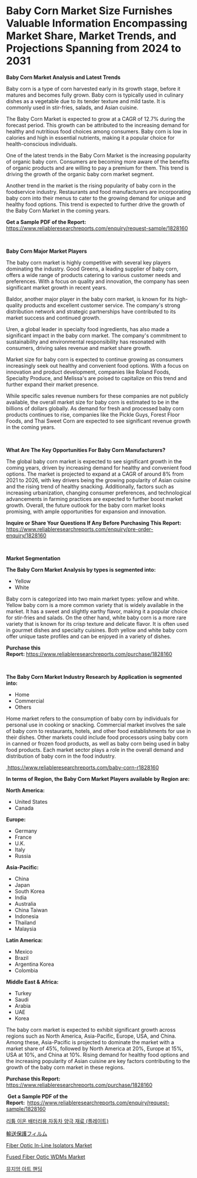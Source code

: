 <p><h1>Baby Corn Market Size Furnishes Valuable Information Encompassing Market Share, Market Trends, and Projections Spanning from 2024 to 2031</h1></p><p><strong>Baby Corn Market Analysis and Latest Trends</strong></p>
<p><p>Baby corn is a type of corn harvested early in its growth stage, before it matures and becomes fully grown. Baby corn is typically used in culinary dishes as a vegetable due to its tender texture and mild taste. It is commonly used in stir-fries, salads, and Asian cuisine.</p><p>The Baby Corn Market is expected to grow at a CAGR of 12.7% during the forecast period. This growth can be attributed to the increasing demand for healthy and nutritious food choices among consumers. Baby corn is low in calories and high in essential nutrients, making it a popular choice for health-conscious individuals.</p><p>One of the latest trends in the Baby Corn Market is the increasing popularity of organic baby corn. Consumers are becoming more aware of the benefits of organic products and are willing to pay a premium for them. This trend is driving the growth of the organic baby corn market segment.</p><p>Another trend in the market is the rising popularity of baby corn in the foodservice industry. Restaurants and food manufacturers are incorporating baby corn into their menus to cater to the growing demand for unique and healthy food options. This trend is expected to further drive the growth of the Baby Corn Market in the coming years.</p></p>
<p><strong>Get a Sample PDF of the Report:&nbsp;</strong> <a href="https://www.reliableresearchreports.com/enquiry/request-sample/1828160">https://www.reliableresearchreports.com/enquiry/request-sample/1828160</a></p>
<p>&nbsp;</p>
<p><strong>Baby Corn Major Market Players</strong></p>
<p><p>The baby corn market is highly competitive with several key players dominating the industry. Good Greens, a leading supplier of baby corn, offers a wide range of products catering to various customer needs and preferences. With a focus on quality and innovation, the company has seen significant market growth in recent years.</p><p>Baldor, another major player in the baby corn market, is known for its high-quality products and excellent customer service. The company's strong distribution network and strategic partnerships have contributed to its market success and continued growth.</p><p>Uren, a global leader in specialty food ingredients, has also made a significant impact in the baby corn market. The company's commitment to sustainability and environmental responsibility has resonated with consumers, driving sales revenue and market share growth.</p><p>Market size for baby corn is expected to continue growing as consumers increasingly seek out healthy and convenient food options. With a focus on innovation and product development, companies like Roland Foods, Specialty Produce, and Melissa's are poised to capitalize on this trend and further expand their market presence.</p><p>While specific sales revenue numbers for these companies are not publicly available, the overall market size for baby corn is estimated to be in the billions of dollars globally. As demand for fresh and processed baby corn products continues to rise, companies like the Pickle Guys, Forest Floor Foods, and Thai Sweet Corn are expected to see significant revenue growth in the coming years.</p></p>
<p>&nbsp;</p>
<p><strong>What Are The Key Opportunities For Baby Corn Manufacturers?</strong></p>
<p><p>The global baby corn market is expected to see significant growth in the coming years, driven by increasing demand for healthy and convenient food options. The market is projected to expand at a CAGR of around 8% from 2021 to 2026, with key drivers being the growing popularity of Asian cuisine and the rising trend of healthy snacking. Additionally, factors such as increasing urbanization, changing consumer preferences, and technological advancements in farming practices are expected to further boost market growth. Overall, the future outlook for the baby corn market looks promising, with ample opportunities for expansion and innovation.</p></p>
<p><strong>Inquire or Share Your Questions If Any Before Purchasing This Report:</strong> <a href="https://www.reliableresearchreports.com/enquiry/pre-order-enquiry/1828160">https://www.reliableresearchreports.com/enquiry/pre-order-enquiry/1828160</a></p>
<p>&nbsp;</p>
<p><strong>Market Segmentation</strong></p>
<p><strong>The Baby Corn Market Analysis by types is segmented into:</strong></p>
<p><ul><li>Yellow</li><li>White</li></ul></p>
<p><p>Baby corn is categorized into two main market types: yellow and white. Yellow baby corn is a more common variety that is widely available in the market. It has a sweet and slightly earthy flavor, making it a popular choice for stir-fries and salads. On the other hand, white baby corn is a more rare variety that is known for its crisp texture and delicate flavor. It is often used in gourmet dishes and specialty cuisines. Both yellow and white baby corn offer unique taste profiles and can be enjoyed in a variety of dishes.</p></p>
<p><strong>Purchase this Report:&nbsp;</strong><a href="https://www.reliableresearchreports.com/purchase/1828160">https://www.reliableresearchreports.com/purchase/1828160</a></p>
<p>&nbsp;</p>
<p><strong>The Baby Corn Market Industry Research by Application is segmented into:</strong></p>
<p><ul><li>Home</li><li>Commercial</li><li>Others</li></ul></p>
<p><p>Home market refers to the consumption of baby corn by individuals for personal use in cooking or snacking. Commercial market involves the sale of baby corn to restaurants, hotels, and other food establishments for use in their dishes. Other markets could include food processors using baby corn in canned or frozen food products, as well as baby corn being used in baby food products. Each market sector plays a role in the overall demand and distribution of baby corn in the food industry.</p></p>
<p><a href="https://www.reliableresearchreports.com/baby-corn-r1828160">&nbsp;https://www.reliableresearchreports.com/baby-corn-r1828160</a></p>
<p><strong>In terms of Region, the Baby Corn Market Players available by Region are:</strong></p>
<p>
    <p> <strong> North America: </strong>
        <ul>
            <li>United States</li>
            <li>Canada</li>
        </ul>
        </p> 
    <p> <strong> Europe: </strong>
        <ul>
            <li>Germany</li>
            <li>France</li>
            <li>U.K.</li>
            <li>Italy</li>
            <li>Russia</li>
        </ul>
        </p> 
    <p> <strong> Asia-Pacific: </strong>
        <ul>
            <li>China</li>
            <li>Japan</li>
            <li>South Korea</li>
            <li>India</li>
            <li>Australia</li>
            <li>China Taiwan</li>
            <li>Indonesia</li>
            <li>Thailand</li>
            <li>Malaysia</li>
        </ul>
        </p> 
    <p> <strong> Latin America: </strong>
        <ul>
            <li>Mexico</li>
            <li>Brazil</li>
            <li>Argentina Korea</li>
            <li>Colombia</li>
        </ul>
        </p> 
    <p> <strong> Middle East & Africa: </strong>
        <ul>
            <li>Turkey</li>
            <li>Saudi</li>
            <li>Arabia</li>
            <li>UAE</li>
            <li>Korea</li>
        </ul>
    </p>
    </p>
<p><p>The baby corn market is expected to exhibit significant growth across regions such as North America, Asia-Pacific, Europe, USA, and China. Among these, Asia-Pacific is projected to dominate the market with a market share of 45%, followed by North America at 20%, Europe at 15%, USA at 10%, and China at 10%. Rising demand for healthy food options and the increasing popularity of Asian cuisine are key factors contributing to the growth of the baby corn market in these regions.</p></p>
<p><strong>Purchase this Report: </strong><a href="https://www.reliableresearchreports.com/purchase/1828160">https://www.reliableresearchreports.com/purchase/1828160</a></p>
<p>&nbsp;<strong>Get a Sample PDF of the Report:&nbsp;&nbsp;</strong><a href="https://www.reliableresearchreports.com/enquiry/request-sample/1828160">https://www.reliableresearchreports.com/enquiry/request-sample/1828160</a></p>
<p><strong></strong></p>
<p><p><a href="https://medium.com/@nikitaschaefer/%EB%A6%AC%ED%8A%AC-%EC%9D%B4%EC%98%A8-%EB%B0%B0%ED%84%B0%EB%A6%AC%EC%9A%A9-%EC%9E%90%EB%8F%99%EC%B0%A8-%EC%95%A0%EB%85%B8%EB%93%9C-%EC%9E%AC%EB%A3%8C-%ED%8C%90-%EC%8B%9C%EC%9E%A5-%EC%A0%90%EC%9C%A0%EC%9C%A8-%EB%B0%8F-%EC%83%88%EB%A1%9C%EC%9A%B4-%ED%8A%B8%EB%A0%8C%EB%93%9C-%EB%B6%84%EC%84%9D-%EC%9C%A0%ED%98%95-%EC%9D%91%EC%9A%A9-%EC%B5%9C%EC%A2%85-%EC%82%AC%EC%9A%A9%EC%B2%98-%EB%B3%84%EB%A1%9C-2024%EB%85%84%EB%B6%80%ED%84%B0-2031%EB%85%84%EA%B9%8C%EC%A7%80%EC%9D%98-%EC%98%88%EC%B8%A1-8e73e5fda41d">리튬 이온 배터리용 자동차 양극 재료 (플레이트)</a></p><p><a href="https://medium.com/@graysonwolfe1913/%E3%82%B0%E3%83%AD%E3%83%BC%E3%83%90%E3%83%AB%E8%BC%B8%E9%80%81%E4%BF%9D%E8%AD%B7%E3%83%95%E3%82%A3%E3%83%AB%E3%83%A0%E5%B8%82%E5%A0%B4%E9%83%A8%E9%96%80-%E7%A8%AE%E9%A1%9E-%E5%BF%9C%E7%94%A8-%E5%B8%82%E5%A0%B4%E3%83%97%E3%83%AC%E3%83%BC%E3%83%A4%E3%83%BC%E3%81%AE%E6%88%A6%E7%95%A5-%E5%9C%B0%E5%9F%9F%E3%81%AE%E6%88%90%E9%95%B7%E6%B4%9E%E5%AF%9F-%E3%81%8A%E3%82%88%E3%81%B3%E5%B0%86%E6%9D%A5%E3%81%AE%E4%BA%88%E6%B8%AC-2024%E5%B9%B4-2031%E5%B9%B4-b4470fe733a1">輸送保護フィルム</a></p><p><a href="https://github.com/JuliaFadel1922/Market-Research-Report-List-1/blob/main/fiber-optic-in-line-isolators-market.md">Fiber Optic In-Line Isolators Market</a></p><p><a href="https://github.com/moyahfrancoestellec51j635wcx/Market-Research-Report-List-3/blob/main/fused-fiber-optic-wdms-market.md">Fused Fiber Optic WDMs Market</a></p><p><a href="https://github.com/plelbej847484502/Market-Research-Report-List-2/blob/main/9469468161139.md">뮤지엄 아트 핸딩</a></p></p>